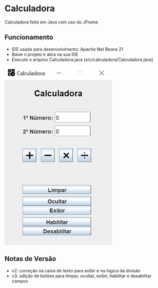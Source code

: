# Calculadora
Calculadora feita em Java com uso do JFrame

## Funcionamento
- IDE usada para desenvolvimento: Apache Net Beans 21
- Baixe o projeto e abra na sua IDE
- Execute o arquivo Calculadora.java (src/calculadora/Calculadora.java)

![Print do Funcionamento da Calculadora](calculadora_v3.png)

## Notas de Versão
- v2: correção na caixa de texto para exibir e na lógica da divisão
- v3: adição de botões para limpar, ocultar, exibir, habilitar e desabilitar campos

